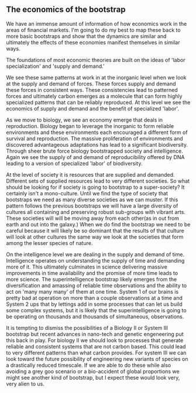 
## The economics of the bootstrap

We have an immense amount of information of how economics work in the areas of financial markets. I'm going to do my best to map these back to more basic bootstraps and show that the dynamics are similar and ultimately the effects of these economies manifest themselves in similar ways.

The foundations of most economic theories are built on the ideas of 'labor specialization' and 'supply and demand.'

We see these same patterns at work in at the inorganic level when we look at the supply and demand of forces. These forces supply and demand these forces in consistent ways. These consistencies lead to patterned forces and ultimately carbon emerges as a molecule that can form highly specialized patterns that can be reliably reproduced. At this level we see the economics of supply and demand and the benefit of specialized 'labor'.

As we move to biology, we see an economy emerge that deals in reproduction. Biology began to leverage the inorganic to form reliable environments and these environments each encouraged a different form of survival and reproduction. The massive proliferation of environments and discovered advantageous adaptations has lead to a significant biodiversity. Through sheer brute force biology bootstrapped society and intelligence. Again we see the supply of and demand of reproducibility offered by DNA leading to a version of specialized 'labor' of biodiversity.

At the level of society it is resources that are supplied and demanded. Different sets of supplied resources lead to very different societies. So what should be looking for if society is going to bootstrap to a super-society? It certainly isn't a mono-culture. Until we find the type of society that bootstraps we need as many diverse societies as we can muster. If this pattern follows the previous bootstraps we will have a large diversity of cultures all containing and preserving robust sub-groups with vibrant arts. These societies will will be moving away from each other(as in out from earth and out into the galaxy.) When we do find the bootstrap we need to be careful because it will likely be so dominant that the results of that culture will look at other cultures the same way we look at the societies that form among the lesser species of nature.

On the intelligence level we are dealing in the supply and demand of time. Intelligence operates on understanding the supply of time and demanding more of it. This ultimately culminates in science delivering massive improvements in time availability and the promise of more time leads to more science. The superintelligence bootstrap likely emerges from the diversification and amassing of reliable time observations and the ability to act on 'many many many' of them at one time. System 1 of our brains is pretty bad at operation on more than a couple observations at a time and System 2 ups that by lettings add in some processes that can let us build some complex systems, but it is likely that the superintelligence is going to be operating on thousands and thousands of simultaneous, observations.

It is tempting to dismiss the possibilities of a Biology II or System III bootstrap but recent advances in nano-tech and genetic engeneering put this back in play. For biology II we should look to processes that generate reliable and consistent systems that are not carbon based. This could lead to very different patterns than what carbon provides. For system III we can look toward the future possibility of engineering new variants of species on a drastically reduced timescale. If we are able to do these while also avoiding a grey goo scenario or a bio-accident of global proportions we might see another kind of bootstrap, but I expect these would look very, very alien to us.




